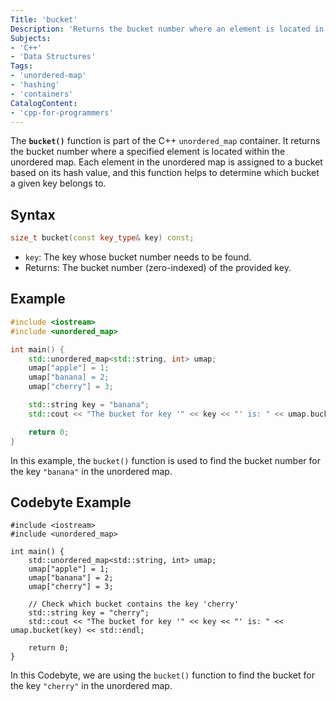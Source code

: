 ```yaml
---
Title: 'bucket'
Description: 'Returns the bucket number where an element is located in a C++ unordered map.'
Subjects:
- 'C++'
- 'Data Structures'
Tags:
- 'unordered-map'
- 'hashing'
- 'containers'
CatalogContent:
- 'cpp-for-programmers'
---
```


The **`bucket()`** function is part of the C++ `unordered_map` container. It returns the bucket number where a specified element is located within the unordered map. Each element in the unordered map is assigned to a bucket based on its hash value, and this function helps to determine which bucket a given key belongs to.

## Syntax

```cpp
size_t bucket(const key_type& key) const;
```

- `key`: The key whose bucket number needs to be found.
- Returns: The bucket number (zero-indexed) of the provided key.

## Example

```cpp
#include <iostream>
#include <unordered_map>

int main() {
    std::unordered_map<std::string, int> umap;
    umap["apple"] = 1;
    umap["banana] = 2;
    umap["cherry"] = 3;

    std::string key = "banana";
    std::cout << "The bucket for key '" << key << "' is: " << umap.bucket(key) << std::end1;

    return 0;
}
```

In this example, the `bucket()` function is used to find the bucket number for the key `"banana"` in the unordered map.

## Codebyte Example

```codebyte/cpp
#include <iostream>
#include <unordered_map>

int main() {
    std::unordered_map<std::string, int> umap;
    umap["apple"] = 1;
    umap["banana"] = 2;
    umap["cherry"] = 3;

    // Check which bucket contains the key 'cherry'
    std::string key = "cherry";
    std::cout << "The bucket for key '" << key << "' is: " << umap.bucket(key) << std::endl;

    return 0;
}
```

In this Codebyte, we are using the `bucket()` function to find the bucket for the key `"cherry"` in the unordered map.